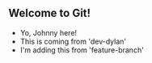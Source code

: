 ## Welcome to Git!

- Yo, Johnny here!
- This is coming from 'dev-dylan'
- I'm adding this from 'feature-branch'